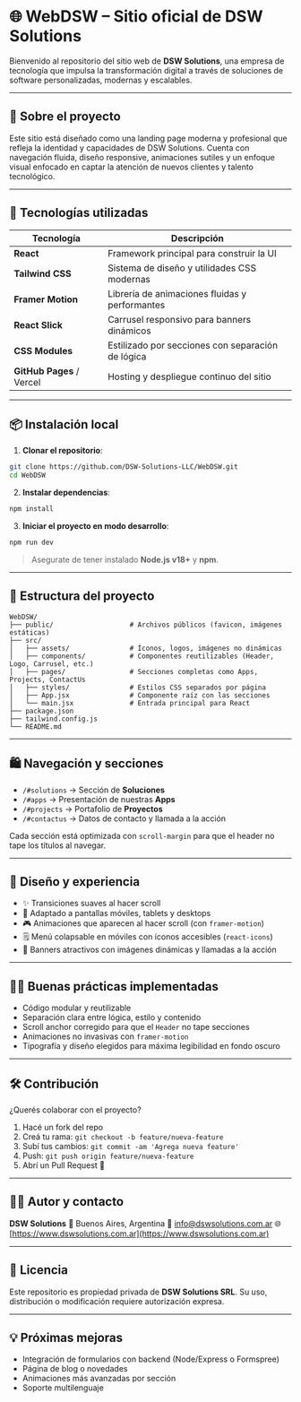 # 🌐 WebDSW – Sitio oficial de DSW Solutions

Bienvenido al repositorio del sitio web de **DSW Solutions**, una empresa de tecnología que impulsa la transformación digital a través de soluciones de software personalizadas, modernas y escalables.

---

## 🧹 Sobre el proyecto

Este sitio está diseñado como una landing page moderna y profesional que refleja la identidad y capacidades de DSW Solutions. Cuenta con navegación fluida, diseño responsive, animaciones sutiles y un enfoque visual enfocado en captar la atención de nuevos clientes y talento tecnológico.

---

## 🚀 Tecnologías utilizadas

| Tecnología                | Descripción                                       |
| ------------------------- | ------------------------------------------------- |
| **React**                 | Framework principal para construir la UI          |
| **Tailwind CSS**          | Sistema de diseño y utilidades CSS modernas       |
| **Framer Motion**         | Librería de animaciones fluidas y performantes    |
| **React Slick**           | Carrusel responsivo para banners dinámicos        |
| **CSS Modules**           | Estilizado por secciones con separación de lógica |
| **GitHub Pages** / Vercel | Hosting y despliegue continuo del sitio           |

---

## 📦 Instalación local

1. **Clonar el repositorio**:

```bash
git clone https://github.com/DSW-Solutions-LLC/WebDSW.git
cd WebDSW
```

2. **Instalar dependencias**:

```bash
npm install
```

3. **Iniciar el proyecto en modo desarrollo**:

```bash
npm run dev
```

> Asegurate de tener instalado **Node.js v18+** y **npm**.

---

## 📁 Estructura del proyecto

```
WebDSW/
├── public/                   # Archivos públicos (favicon, imágenes estáticas)
├── src/
│   ├── assets/               # Íconos, logos, imágenes no dinámicas
│   ├── components/           # Componentes reutilizables (Header, Logo, Carrusel, etc.)
│   ├── pages/                # Secciones completas como Apps, Projects, ContactUs
│   ├── styles/               # Estilos CSS separados por página
│   ├── App.jsx               # Componente raíz con las secciones
│   └── main.jsx              # Entrada principal para React
├── package.json
├── tailwind.config.js
└── README.md
```

---

## 🛍 Navegación y secciones

- `/#solutions` → Sección de **Soluciones**
- `/#apps` → Presentación de nuestras **Apps**
- `/#projects` → Portafolio de **Proyectos**
- `/#contactus` → Datos de contacto y llamada a la acción

Cada sección está optimizada con `scroll-margin` para que el header no tape los títulos al navegar.

---

## 🎨 Diseño y experiencia

- ✨ Transiciones suaves al hacer scroll
- 📱 Adaptado a pantallas móviles, tablets y desktops
- 🎮 Animaciones que aparecen al hacer scroll (con `framer-motion`)
- 🗒️ Menú colapsable en móviles con íconos accesibles (`react-icons`)
- 📸 Banners atractivos con imágenes dinámicas y llamadas a la acción

---

## 🧑‍💻 Buenas prácticas implementadas

- Código modular y reutilizable
- Separación clara entre lógica, estilo y contenido
- Scroll anchor corregido para que el `Header` no tape secciones
- Animaciones no invasivas con `framer-motion`
- Tipografía y diseño elegidos para máxima legibilidad en fondo oscuro

---

## 🛠 Contribución

¿Querés colaborar con el proyecto?

1. Hacé un fork del repo
2. Creá tu rama: `git checkout -b feature/nueva-feature`
3. Subí tus cambios: `git commit -am 'Agrega nueva feature'`
4. Push: `git push origin feature/nueva-feature`
5. Abrí un Pull Request 🚀

---

## 🧑‍💼 Autor y contacto

**DSW Solutions**
📍 Buenos Aires, Argentina
📧 [info@dswsolutions.com.ar](mailto:info@dswsolutions.com.ar)
🌐 [https://www.dswsolutions.com.ar](https://www.dswsolutions.com.ar)

---

## 📝 Licencia

Este repositorio es propiedad privada de **DSW Solutions SRL**. Su uso, distribución o modificación requiere autorización expresa.

---

## 💡 Próximas mejoras

- Integración de formularios con backend (Node/Express o Formspree)
- Página de blog o novedades
- Animaciones más avanzadas por sección
- Soporte multilenguaje
